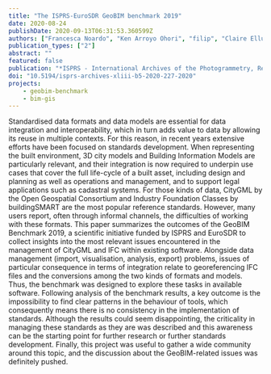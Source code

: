 ```yaml
---
title: "The ISPRS-EuroSDR GeoBIM benchmark 2019"
date: 2020-08-24
publishDate: 2020-09-13T06:31:53.360599Z
authors: ["Francesca Noardo", "Ken Arroyo Ohori", "filip", "Claire Ellul", "Lars Harrie", "Thomas Krijnen", "Margarita Kokla", "Jantien Stoter"]
publication_types: ["2"]
abstract: ""
featured: false
publication: "*ISPRS - International Archives of the Photogrammetry, Remote Sensing and Spatial Information Sciences*"
doi: "10.5194/isprs-archives-xliii-b5-2020-227-2020"
projects:
    - geobim-benchmark
    - bim-gis
---
```


Standardised data formats and data models are essential for data integration and interoperability, which in turn adds value to data by allowing its reuse in multiple contexts. For this reason, in recent years extensive efforts have been focused on standards development. When representing the built environment, 3D city models and Building Information Models are particularly relevant, and their integration is now required to underpin use cases that cover the full life-cycle of a built asset, including design and planning as well as operations and management, and to support legal applications such as cadastral systems. For those kinds of data, CityGML by the Open Geospatial Consortium and Industry Foundation Classes by buildingSMART are the most popular reference standards. However, many users report, often through informal channels, the difficulties of working with these formats. This paper summarizes the outcomes of the GeoBIM Benchmark 2019, a scientific initiative funded by ISPRS and EuroSDR to collect insights into the most relevant issues encountered in the management of CityGML and IFC within existing software. Alongside data management (import, visualisation, analysis, export) problems, issues of particular consequence in terms of integration relate to georeferencing IFC files and the conversions among the two kinds of formats and models. Thus, the benchmark was designed to explore these tasks in available software. Following analysis of the benchmark results, a key outcome is the impossibility to find clear patterns in the behaviour of tools, which consequently means there is no consistency in the implementation of standards. Although the results could seem disappointing, the criticality in managing these standards as they are was described and this awareness can be the starting point for further research or further standards development. Finally, this project was useful to gather a wide community around this topic, and the discussion about the GeoBIM-related issues was definitely pushed.
